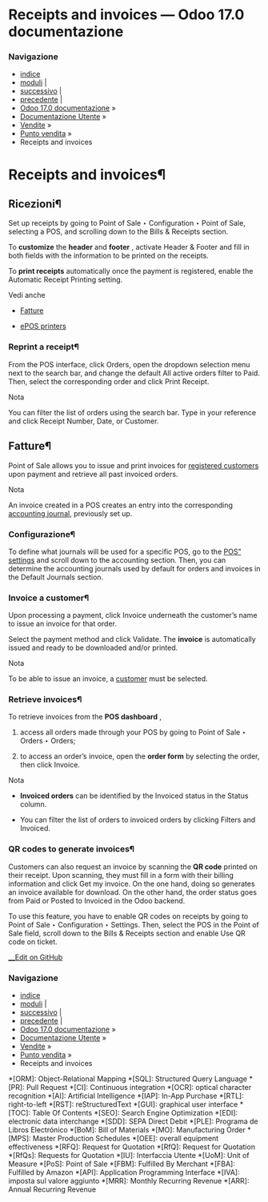 # Receipts and invoices — Odoo 17.0 documentazione

### Navigazione

  * [indice](../../../genindex.html "Indice generale")
  * [moduli](../../../py-modindex.html "Indice del modulo Python") |
  * [successivo](preparation.html "Schermo di preparazione") |
  * [precedente](employee_login.html "Multi-employee management") |
  * [Odoo 17.0 documentazione](../../../index-2.html) »
  * [Documentazione Utente](../../../applications.html) »
  * [Vendite](../../sales.html) »
  * [Punto vendita](../point_of_sale.html) »
  * Receipts and invoices



# Receipts and invoices¶

## Ricezioni¶

Set up receipts by going to Point of Sale ‣ Configuration ‣ Point of Sale, selecting a POS, and scrolling down to the Bills & Receipts section.

To **customize** the **header** and **footer** , activate Header & Footer and fill in both fields with the information to be printed on the receipts.

To **print receipts** automatically once the payment is registered, enable the Automatic Receipt Printing setting.

Vedi anche

  * [Fatture](restaurant/bill_printing.html)

  * [ePOS printers](configuration/epos_printers.html)




### Reprint a receipt¶

From the POS interface, click Orders, open the dropdown selection menu next to the search bar, and change the default All active orders filter to Paid. Then, select the corresponding order and click Print Receipt.

Nota

You can filter the list of orders using the search bar. Type in your reference and click Receipt Number, Date, or Customer.

## Fatture¶

Point of Sale allows you to issue and print invoices for [registered customers](../point_of_sale.html#pos-customers) upon payment and retrieve all past invoiced orders.

Nota

An invoice created in a POS creates an entry into the corresponding [accounting journal](../../finance/accounting/get_started/cheat_sheet.html#cheat-sheet-journals), previously set up.

### Configurazione¶

To define what journals will be used for a specific POS, go to the [POS” settings](configuration.html#configuration-settings) and scroll down to the accounting section. Then, you can determine the accounting journals used by default for orders and invoices in the Default Journals section.

### Invoice a customer¶

Upon processing a payment, click Invoice underneath the customer’s name to issue an invoice for that order.

Select the payment method and click Validate. The **invoice** is automatically issued and ready to be downloaded and/or printed.

Nota

To be able to issue an invoice, a [customer](../point_of_sale.html#pos-customers) must be selected.

### Retrieve invoices¶

To retrieve invoices from the **POS dashboard** ,

  1. access all orders made through your POS by going to Point of Sale ‣ Orders ‣ Orders;

  2. to access an order’s invoice, open the **order form** by selecting the order, then click Invoice.




Nota

  * **Invoiced orders** can be identified by the Invoiced status in the Status column.

  * You can filter the list of orders to invoiced orders by clicking Filters and Invoiced.




### QR codes to generate invoices¶

Customers can also request an invoice by scanning the **QR code** printed on their receipt. Upon scanning, they must fill in a form with their billing information and click Get my invoice. On the one hand, doing so generates an invoice available for download. On the other hand, the order status goes from Paid or Posted to Invoiced in the Odoo backend.

To use this feature, you have to enable QR codes on receipts by going to Point of Sale ‣ Configuration ‣ Settings. Then, select the POS in the Point of Sale field, scroll down to the Bills & Receipts section and enable Use QR code on ticket.

[ __Edit on GitHub](https://github.com/odoo/documentation/edit/17.0/content/applications/sales/point_of_sale/receipts_invoices.rst)

### Navigazione

  * [indice](../../../genindex.html "Indice generale")
  * [moduli](../../../py-modindex.html "Indice del modulo Python") |
  * [successivo](preparation.html "Schermo di preparazione") |
  * [precedente](employee_login.html "Multi-employee management") |
  * [Odoo 17.0 documentazione](../../../index-2.html) »
  * [Documentazione Utente](../../../applications.html) »
  * [Vendite](../../sales.html) »
  * [Punto vendita](../point_of_sale.html) »
  * Receipts and invoices


  *[ORM]: Object-Relational Mapping
  *[SQL]: Structured Query Language
  *[PR]: Pull Request
  *[CI]: Continuous integration
  *[OCR]: optical character recognition
  *[AI]: Artificial Intelligence
  *[IAP]: In-App Purchase
  *[RTL]: right-to-left
  *[RST]: reStructuredText
  *[GUI]: graphical user interface
  *[TOC]: Table Of Contents
  *[SEO]: Search Engine Optimization
  *[EDI]: electronic data interchange
  *[SDD]: SEPA Direct Debit
  *[PLE]: Programa de Libros Electrónico
  *[BoM]: Bill of Materials
  *[MO]: Manufacturing Order
  *[MPS]: Master Production Schedules
  *[OEE]: overall equipment effectiveness
  *[RFQ]: Request for Quotation
  *[RfQ]: Request for Quotation
  *[RfQs]: Requests for Quotation
  *[IU]: Interfaccia Utente
  *[UoM]: Unit of Measure
  *[PoS]: Point of Sale
  *[FBM]: Fulfilled By Merchant
  *[FBA]: Fulfilled by Amazon
  *[API]: Application Programming Interface
  *[IVA]: imposta sul valore aggiunto
  *[MRR]: Monthly Recurring Revenue
  *[ARR]: Annual Recurring Revenue